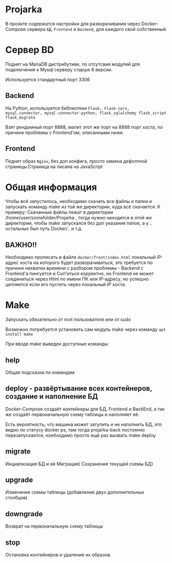 Projarka
======
В проэкте содержатся настройки для разворачивания через Docker-Compose сервера ``БД``, ``Frontend`` и ``Backend``, для каждого свой собственный.

Сервер BD
=========
Поднят на MariaDB дистрибутиве, по отсутсвия модулей для подключения к Mysql серверу старше 8 версии.

Используется стандартный порт 3306

Backend
-------------
На Python, используется библиотеки ``Flask, Flask-cors, mysql.connector, mysql-connector-python, flask_sqlalchemy flask_script flask_migrate``

Взят рендомный порт 8888, мапит этот же порт на 8888 порт хоста, по причине проблемы с Frontend'ом, описанными ниже.

Frontend
------------
Поднят образ ``Nginx``, без доп конфига, просто замена дефолтной страницы.Страница на писана на JavaScript


Общая информация
===================================
Чтобы  всё запустилось, необходимо скачать все файлы и папки и запускать команду make из той же директории, куда всё скачается.
К примеру: Скачанные файлы лежат в директории /home/user/somefolder/Projarka , тогда нужно находится в этой же директории, чтобы make запускался без доп указания папок, а у .. остальных был путь Docker/.. и т.д.

ВАЖНО!!
-------

Необходимо прописать в файле ``docker/front/index.html`` локальный IP-адрес хоста на которого будет разворачиваться, это требуется по причине нехватки времени с разбором проблемы -  Backend с Frontend'a  пингуется и Curl'иться корректно, но Frontend не может соединиться через Html по имени ПК или IP-адресу, но успешно цепляется если его пустить через локальный IP хоста.

Make
======
Запускать обязательно от root пользователя или от sudo

Возможно потребуется установить сам модуль make через команду ``apt install make``

При вводе make выведен доступные команды: 

help
-----
Общая подсказка по командам

deploy - развёртывание всех контейнеров, создание и наполнение БД 
--------------------------------
Docker-Compose создаёт контейнеры для БД, Frontend и BackEnd, а так же создаёт первоначальную схему таблицы и наполняет её.

Есть вероятность, что машина может затупить и не наполнить БД, это видно по статусу docker ps, там тогда projarka-back постоянно перезапускается, ноебходимо просто ещё раз вызвать make deploy

migrate
----------
Инциализация БД и ей Миграция( Сохранение текущей схемы БД)

upgrade
-------------
Изменение схемы таблицы (добавление двух дополнительных столбцов)

downgrade
------------
Возврат на первоначальную схему таблицы

stop 
---------------
Остановка контейнеров и удаление их образов.
